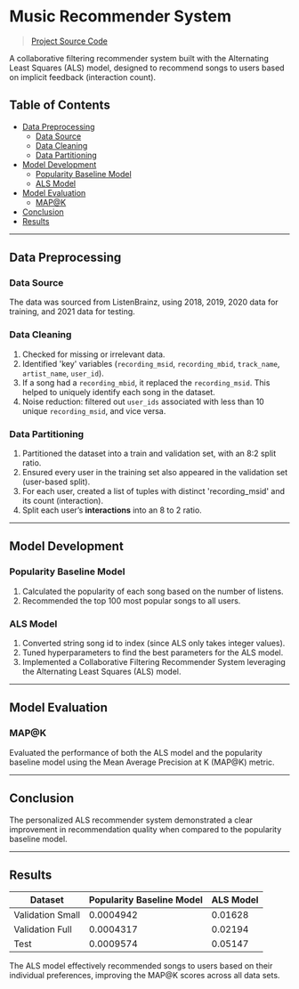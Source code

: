 # Music Recommender System

> [Project Source Code](https://github.com/choijin/Music_Recommender_System)

A collaborative filtering recommender system built with the Alternating Least Squares (ALS) model, designed to recommend songs to users based on implicit feedback (interaction count).

## Table of Contents
- [Data Preprocessing](#data-preprocessing)
  - [Data Source](#data-source)
  - [Data Cleaning](#data-cleaning)
  - [Data Partitioning](#data-partitioning)
- [Model Development](#model-development)
  - [Popularity Baseline Model](#popularity-baseline-model)
  - [ALS Model](#als-model)
- [Model Evaluation](#model-evaluation)
  - [MAP@K](#mapk)
- [Conclusion](#conclusion)
- [Results](#results)

---

## Data Preprocessing

### Data Source

The data was sourced from ListenBrainz, using 2018, 2019, 2020 data for training, and 2021 data for testing.

### Data Cleaning

1. Checked for missing or irrelevant data.
2. Identified 'key' variables (`recording_msid`, `recording_mbid`, `track_name`, `artist_name`, `user_id`).
3. If a song had a `recording_mbid`, it replaced the `recording_msid`. This helped to uniquely identify each song in the dataset.
4. Noise reduction: filtered out `user_ids` associated with less than 10 unique `recording_msid`, and vice versa.

### Data Partitioning

1. Partitioned the dataset into a train and validation set, with an 8:2 split ratio.
2. Ensured every user in the training set also appeared in the validation set (user-based split).
3. For each user, created a list of tuples with distinct 'recording_msid' and its count (interaction).
4. Split each user’s **interactions** into an 8 to 2 ratio.

---

## Model Development

### Popularity Baseline Model

1. Calculated the popularity of each song based on the number of listens.
2. Recommended the top 100 most popular songs to all users.

### ALS Model

1. Converted string song id to index (since ALS only takes integer values).
2. Tuned hyperparameters to find the best parameters for the ALS model.
3. Implemented a Collaborative Filtering Recommender System leveraging the Alternating Least Squares (ALS) model.

---

## Model Evaluation

### MAP@K

Evaluated the performance of both the ALS model and the popularity baseline model using the Mean Average Precision at K (MAP@K) metric. 

---

## Conclusion

The personalized ALS recommender system demonstrated a clear improvement in recommendation quality when compared to the popularity baseline model.

---

## Results

| Dataset          | Popularity Baseline Model | ALS Model |
|------------------|---------------------------|-----------|
| Validation Small | 0.0004942                 | 0.01628   |
| Validation Full  | 0.0004317                 | 0.02194   |
| Test             | 0.0009574                 | 0.05147   |

The ALS model effectively recommended songs to users based on their individual preferences, improving the MAP@K scores across all data sets.
